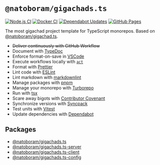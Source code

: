 # `@natoboram/gigachads.ts`

[![Node.js CI](https://github.com/NatoBoram/gigachads.ts/actions/workflows/node.js.yaml/badge.svg)](https://github.com/NatoBoram/gigachads.ts/actions/workflows/node.js.yaml) [![Docker CI](https://github.com/NatoBoram/gigachads.ts/actions/workflows/docker.yaml/badge.svg)](https://github.com/NatoBoram/gigachads.ts/actions/workflows/docker.yaml) [![Dependabot Updates](https://github.com/NatoBoram/gigachads.ts/actions/workflows/dependabot/dependabot-updates/badge.svg)](https://github.com/NatoBoram/gigachads.ts/actions/workflows/dependabot/dependabot-updates) [![GitHub Pages](https://github.com/NatoBoram/gigachads.ts/actions/workflows/github-pages.yaml/badge.svg)](https://github.com/NatoBoram/gigachads.ts/actions/workflows/github-pages.yaml)

The most gigachad project template for TypeScript monorepos. Based on [@natoboram/gigachad.ts](https://github.com/NatoBoram/gigachad.ts).

- ~~Deliver continuously with GitHub Workflow~~
- Document with [TypeDoc](https://github.com/TypeStrong/typedoc)
- Enforce format-on-save in [VSCode](https://github.com/microsoft/vscode)
- Execute workflows locally with [`act`](https://github.com/nektos/act)
- Format with [Prettier](https://github.com/prettier/prettier)
- Lint code with [ESLint](https://github.com/eslint/eslint)
- Lint markdown with [markdownlint](https://github.com/DavidAnson/markdownlint)
- Manage packages with [pnpm](https://github.com/pnpm/pnpm)
- Manage your monorepo with [Turborepo](https://github.com/vercel/turborepo)
- Run with [tsx](https://github.com/privatenumber/tsx)
- Scare away bigots with [Contributor Covenant](https://github.com/EthicalSource/contributor_covenant)
- Synchronize versions with [Syncpack](https://github.com/JamieMason/syncpack)
- Test units with [Vitest](https://github.com/vitest-dev/vitest)
- Update dependencies with [Dependabot](https://github.com/dependabot/dependabot-core)

## Packages

- [@natoboram/gigachads.ts](https://github.com/NatoBoram/gigachads.ts)
- [@natoboram/gigachads.ts-server](https://github.com/NatoBoram/gigachads.ts/tree/main/apps/server)
- [@natoboram/gigachads.ts-client](https://github.com/NatoBoram/gigachads.ts/tree/main/packages/client)
- [@natoboram/gigachads.ts-config](https://github.com/NatoBoram/gigachads.ts/tree/main/packages/config)
